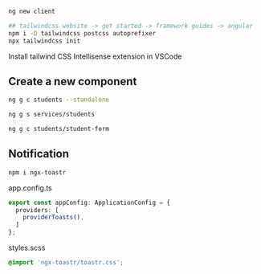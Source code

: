 ```bash

ng new client

## tailwindcss website -> get started -> framework guides -> angular
npm i -D tailwindcss postcss autoprefixer
npx tailwindcss init
```

Install tailwind CSS Intellisense extension in VSCode


## Create a new component

```bash
ng g c students --standalone

ng g s services/students

ng g c students/student-form
```


## Notification

```bash
npm i ngx-toastr
```

app.config.ts
```ts
export const appConfig: ApplicationConfig = {
  providers: [
    providerToasts(),
  ]
};
```

styles.scss
```scss
@import 'ngx-toastr/toastr.css';
```
